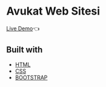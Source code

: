 # Avukat Web Sitesi

[Live Demo](https://kemalbabaoglu.github.io/Avukat-Web-Sitesi/):point_left:


## Built with
 - [HTML](https://www.w3schools.com/html/)
 - [CSS](https://www.w3schools.com/css/)
 - [BOOTSTRAP](https://getbootstrap.com/)


